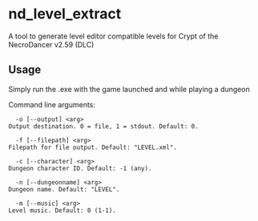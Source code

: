 # nd_level_extract

A tool to generate level editor compatible levels for Crypt of the NecroDancer v2.59 (DLC)

## Usage

Simply run the .exe with the game launched and while playing a dungeon

Command line arguments:
```
  -o [--output] <arg>
Output destination. 0 = file, 1 = stdout. Default: 0.

  -f [--filepath] <arg>
Filepath for file output. Default: "LEVEL.xml".

  -c [--character] <arg>
Dungeon character ID. Default: -1 (any).

  -n [--dungeonname] <arg>
Dungeon name. Default: "LEVEL".

  -m [--music] <arg>
Level music. Default: 0 (1-1).
```

